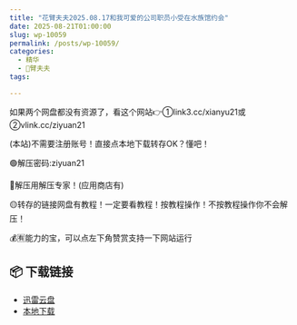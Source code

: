 ```yaml
---
title: "花臂夫夫2025.08.17和我可爱的公司职员小受在水族馆约会"
date: 2025-08-21T01:00:00
slug: wp-10059
permalink: /posts/wp-10059/
categories:
  - 精华
  - 🌸臂夫夫
tags:

---
```


如果两个网盘都没有资源了，看这个网站👉①link3.cc/xianyu21或②vlink.cc/ziyuan21

(本站)不需要注册账号！直接点本地下载转存OK？懂吧！

🟢解压密码:ziyuan21

🔵解压用解压专家！(应用商店有)

🟡转存的链接网盘有教程！一定要看教程！按教程操作！不按教程操作你不会解压！

💰🈶能力的宝，可以点左下角赞赏支持一下网站运行

## 📦 下载链接
- [迅雷云盘](https://blziyuan21.com/pay-download/10059?key=d980e0adee&down_id=0)
- [本地下载](https://blziyuan21.com/pay-download/10059?key=d980e0adee&down_id=1)

